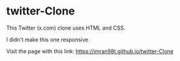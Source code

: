 # twitter-Clone

This Twitter (x.com) clone uses HTML and CSS.

I didn't make this one responsive

Visit the page with this link: https://imran98t.github.io/twitter-Clone
